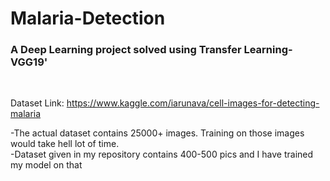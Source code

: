# Malaria-Detection

### A Deep Learning project solved using Transfer Learning- VGG19'
<br/>

Dataset Link: https://www.kaggle.com/iarunava/cell-images-for-detecting-malaria

-The actual dataset contains 25000+ images. Training on those images would take hell lot of time.<br/>
-Dataset given in my repository contains 400-500 pics and I have trained my model on that
